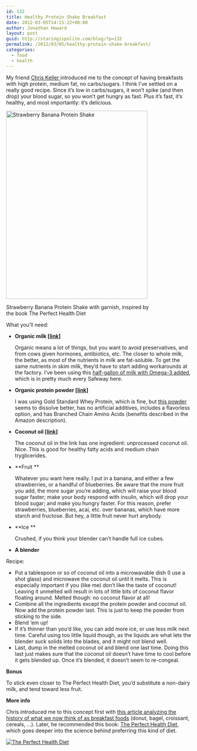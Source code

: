```yaml
---
id: 132
title: Healthy Protein Shake Breakfast
date: 2012-03-05T14:15:22+00:00
author: Jonathan Howard
layout: post
guid: http://staringispolite.com/blog/?p=132
permalink: /2012/03/05/healthy-protein-shake-breakfast/
categories:
  - food
  - health
---
```

My friend <a href="https://twitter.com/ckeller" target="_blank">Chris Keller </a>introduced me to the concept of having breakfasts with high protein, medium fat, no carbs/sugars. I think I&#8217;ve settled on a really good recipe. Since it&#8217;s low in carbs/sugars, it won&#8217;t spike (and then drop) your blood sugar, so you won&#8217;t get hungry as fast. Plus it&#8217;s fast, it&#8217;s healthy, and most importantly: it&#8217;s delicious.

<div id="attachment_131" class="wp-caption aligncenter" style="width: 394px">
  <a href="http://staringispolite.com/blog/wp-content/uploads/2012/03/strawberry-banana-smoothie.jpg"><img class="size-full wp-image-131" title="Strawberry Banana Protein Shake" src="http://staringispolite.com/blog/wp-content/uploads/2012/03/strawberry-banana-smoothie.jpg" alt="Strawberry Banana Protein Shake" width="384" height="512" /></a>
  
  <p class="wp-caption-text">
    Strawberry Banana Protein Shake with garnish, inspired by the book The Perfect Health Diet
  </p>
</div>

What you&#8217;ll need:

  * **Organic milk [<a href="http://amzn.to/xClor8" target="_blank">link</a>]**
  
    Organic means a lot of things, but you want to avoid preservatives, and from cows given hormones, antibiotics, etc. The closer to whole milk, the better, as most of the nutrients in milk are fat-soluble. To get the same nutrients in skim milk, they&#8217;d have to start adding workarounds at the factory. I&#8217;ve been using this <a href="http://fresh.amazon.com/product?asin=B001RNA658" target="_blank">half-gallon of milk with Omega-3 added</a>, which is in pretty much every Safeway here.
  * **Organic protein powder [<a href="http://amzn.to/ykOowG" target="_blank">link</a>]**
  
    I was using Gold Standard Whey Protein, which is fine, but <a href="http://amzn.to/ykOowG" target="_blank">this powder</a> seems to dissolve better, has no artificial additives, includes a flavorless option, and has Branched Chain Amino Acids (benefits described in the Amazon description).
  * **Coconut oil [<a href="http://amzn.to/yeDTfC" target="_blank">link</a>]**
  
    The coconut oil in the link has one ingredient: unprocessed coconut oil. Nice. This is good for healthy fatty acids and medium chain tryglicerides.
  * **Fruit **
  
    Whatever you want here really. I put in a banana, and either a few strawberries, or a handful of blueberries. Be aware that the more fruit you add, the more sugar you&#8217;re adding, which will raise your blood sugar faster; make your body respond with insulin, which will drop your blood sugar; and make you hungry faster. For this reason, prefer strawberries, blueberries, acai, etc. over bananas, which have more starch and fructose. But hey, a little fruit never hurt anybody.
  * **Ice **
  
    Crushed, if you think your blender can&#8217;t handle full ice cubes.
  * **A blender**

Recipe:

  * Put a tablespoon or so of coconut oil into a microwavable dish (I use a shot glass) and microwave the coconut oil until it melts. This is especially important if you (like me) don&#8217;t like the taste of coconut! Leaving it unmelted will result in lots of little bits of coconut flavor floating around. Melted though: no coconut flavor at all!
  * Combine all the ingredients except the protein powder and coconut oil. Now add the protein powder last. This is just to keep the powder from sticking to the side.
  * Blend &#8216;em up!
  * If it&#8217;s thinner than you&#8217;d like, you can add more ice, or use less milk next time. Careful using too little liquid though, as the liquids are what lets the blender suck solids into the blades, and it might not blend well.
  * Last, dump in the melted coconut oil and blend one last time. Doing this last just makes sure that the coconut oil doesn&#8217;t have time to cool before it gets blended up. Once it&#8217;s blended, it doesn&#8217;t seem to re-congeal.

**Bonus**

To stick even closer to The Perfect Health Diet, you&#8217;d substitute a non-dairy milk, and tend toward less fruit.

**More info**

Chris introduced me to this concept first with <a href="http://articles.mercola.com/sites/articles/archive/2011/09/23/why-the-breakfast-most-americans-will-eat-today-is-a-corporate-scam.aspx?np=true" target="_blank">this article analyzing the history of what we now think of as breakfast foods</a> (donut, bagel, croissant, cereals, &#8230;). Later, he recommended this book: <a href="http://amzn.to/A1Q2di" target="_blank">The Perfect Health Diet</a>, which goes deeper into the science behind preferring this kind of diet.

[<img class="size-full wp-image-131" title="The Perfect Health Diet" src="http://ecx.images-amazon.com/images/I/5103dKpz0zL._BO2,204,203,200_PIsitb-sticker-arrow-click,TopRight,35,-76_AA300_SH20_OU01_.jpg" alt="The Perfect Health Diet" />](http://amzn.to/A1Q2di)